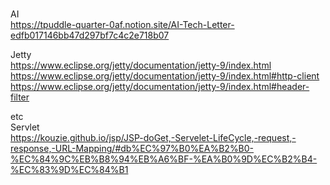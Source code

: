 # 
AI   
https://tpuddle-quarter-0af.notion.site/AI-Tech-Letter-edfb017146bb47d297bf7c4c2e718b07   

Jetty   
https://www.eclipse.org/jetty/documentation/jetty-9/index.html   
https://www.eclipse.org/jetty/documentation/jetty-9/index.html#http-client   
https://www.eclipse.org/jetty/documentation/jetty-9/index.html#header-filter   

etc   
Servlet   
https://kouzie.github.io/jsp/JSP-doGet,-Servelet-LifeCycle,-request,-response,-URL-Mapping/#db%EC%97%B0%EA%B2%B0-%EC%84%9C%EB%B8%94%EB%A6%BF-%EA%B0%9D%EC%B2%B4-%EC%83%9D%EC%84%B1
